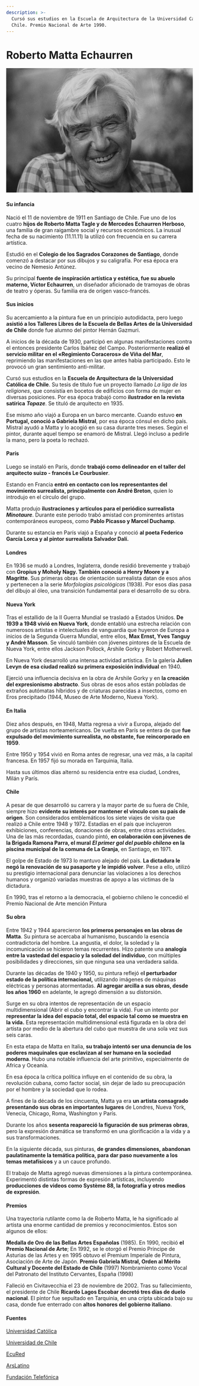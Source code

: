 ```yaml
---
description: >-
  Cursó sus estudios en la Escuela de Arquitectura de la Universidad Católica de
  Chile. Premio Nacional de Arte 1990.
---
```


# Roberto Matta Echaurren

![Roberto Matta Echaurren. Foto: Arslatino.](../../.gitbook/assets/matta.jpg)

#### Su infancia

Nació el 11 de noviembre de 1911 en Santiago de Chile. Fue uno de los cuatro **hijos de Roberto Matta Tagle y de Mercedes Echaurren Herboso**, una familia de gran raigambre social y recursos económicos. La inusual fecha de su nacimiento \(11.11.11\) la utilizó con frecuencia en su carrera artística.

Estudió en el **Colegio de los Sagrados Corazones de Santiago**, donde comenzó a destacar por sus dibujos y su caligrafía. Por esa época era vecino de Nemesio Antúnez.

Su principal **fuente de inspiración artística y estética, fue su abuelo materno, Víctor Echaurren**, un diseñador aficionado de tramoyas de obras de teatro y óperas. Su familia era de origen vasco-francés.

#### Sus inicios

Su acercamiento a la pintura fue en un principio autodidacta, pero luego **asistió a los Talleres Libres de la Escuela de Bellas Artes de la Universidad de Chile** donde fue alumno del pintor Hernán Gazmuri.

A inicios de la década de 1930, participó en algunas manifestaciones contra el entonces presidente Carlos Ibáñez del Campo. Posteriormente **realizó el servicio militar en el «Regimiento Coraceros» de Viña del Mar**, reprimiendo las manifestaciones en las que antes había participado. Esto le provocó un gran sentimiento anti-militar.

Cursó sus estudios en la **Escuela de Arquitectura de la Universidad Católica de Chile**. Su tesis de título fue un proyecto llamado _La liga de las religiones_, que consistía en bocetos de edificios con forma de mujer en diversas posiciones. Por esa época trabajó como **ilustrador en la revista satírica** _**Topaze**_. Se tituló de arquitecto en 1935.

Ese mismo año viajó a Europa en un barco mercante. Cuando estuvo **en Portugal, conoció a Gabriela Mistral**, por esa época cónsul en dicho país. Mistral ayudó a Matta y lo acogió en su casa durante tres meses. Según el pintor, durante aquel tiempo se enamoró de Mistral. Llegó incluso a pedirle la mano, pero la poeta lo rechazó.

#### París

Luego se instaló en París, donde **trabajó como delineador en el taller del arquitecto suizo - francés Le Courbusier**.

Estando en Francia **entró en contacto con los representantes del movimiento surrealista, principalmente con André Breton**, quien lo introdujo en el círculo del grupo. 

Matta produjo **ilustraciones y artículos para el periódico surrealista** _**Minotaure**_. Durante este periodo trabó amistad con prominentes artistas contemporáneos europeos, como **Pablo Picasso y Marcel Duchamp**.

Durante su estancia en París viajó a España y conoció **al poeta Federico García Lorca y al pintor surrealista Salvador Dalí.**

#### Londres

En 1936 se mudó a Londres, Inglaterra, donde residió brevemente y trabajó con **Gropius y Moholy Nagy. También conoció a Henry Moore y a Magritte**. Sus primeras obras de orientación surrealista datan de esos años y pertenecen a la serie _Morfologías psicológicas_ \(1938\). Por esos días pasa del dibujo al óleo, una transición fundamental para el desarrollo de su obra.

#### Nueva York

Tras el estallido de la II Guerra Mundial se trasladó a Estados Unidos. **De 1939 a 1948 vivió en Nueva York**, donde entabló una estrecha relación con numerosos artistas e intelectuales de vanguardia que huyeron de Europa a inicios de la Segunda Guerra Mundial, entre ellos, **Max Ernst, Yves Tanguy y André Masson**. Se vinculó también con jóvenes pintores de la Escuela de Nueva York, entre ellos Jackson Pollock, Arshile Gorky y Robert Motherwell.

En Nueva York desarrolló una intensa actividad artística. En la galería **Julien Levyn de esa ciudad realizó su primera exposición individual** en 1940.

Ejerció una influencia decisiva en la obra de Arshile Gorky y en **la creación del expresionismo abstracto**. Sus obras de esos años están pobladas de extraños autómatas híbridos y de criaturas parecidas a insectos, como en Eros precipitado \(1944, Museo de Arte Moderno, Nueva York\).

#### En Italia

Diez años después, en 1948, Matta regresa a vivir a Europa, alejado del grupo de artistas norteamericanos. De vuelta en París se entera de que **fue expulsado del movimiento surrealista, no obstante, fue reincorporado en 1959**.

Entre 1950 y 1954 vivió en Roma antes de regresar, una vez más, a la capital francesa. En 1957 fijó su morada en Tarquinia, Italia.

Hasta sus últimos días alternó su residencia entre esa ciudad, Londres, Milán y París.

#### Chile

A pesar de que desarrolló su carrera y la mayor parte de su fuera de Chile, siempre hizo **evidente su interés por mantener el vínculo con su país de origen**. Son considerados emblemáticos los siete viajes de visita que realizó a Chile entre 1948 y 1972. Estadías en el país que incluyeron exhibiciones, conferencias, donaciones de obras, entre otras actividades. Una de las más recordadas, cuando pintó, **en colaboración con jóvenes de la Brigada Ramona Parra, el mural** _**El primer gol del pueblo chileno**_ **en la piscina municipal de la comuna de La Granja**, en Santiago, en 1971.

El golpe de Estado de 1973 lo mantuvo alejado del país. **La dictadura le negó la renovación de su pasaporte y le impidió volver**. Pese a ello, utilizó su prestigio internacional para denunciar las violaciones a los derechos humanos y organizó variadas muestras de apoyo a las víctimas de la dictadura.

En 1990, tras el retorno a la democracia, el gobierno chileno le concedió el Premio Nacional de Arte mención Pintura

#### Su obra

Entre 1942 y 1944 aparecieron **los primeros personajes en las obras de Matta**. Su pintura se acercaba al humanismo, buscando la esencia contradictoria del hombre. La angustia, el dolor, la soledad y la incomunicación se hicieron temas recurrentes. Hizo patente una **analogía entre la vastedad del espacio y la soledad del individuo**, con múltiples posibilidades y direcciones, sin que ninguna sea una verdadera salida.

Durante las décadas de 1940 y 1950, su pintura reflejó e**l perturbador estado de la política internacional,** utilizando imágenes de máquinas eléctricas y personas atormentadas. **Al agregar arcilla a sus obras, desde los años 1960** en adelante, le agregó dimensión a su distorsión.

Surge en su obra intentos de representación de un espacio multidimensional \(Abrir el cubo y encontrar la vida\). Fue un intento por **representar la idea del espacio total, del espacio tal como se muestra en la vida.** Esta representación multidimensional está figurada en la obra del artista por medio de la abertura del cubo que muestra de una sola vez sus seis caras.

En esta etapa de Matta en Italia, **su trabajo intentó ser una denuncia de los poderes maquinales que esclavizan al ser humano en la sociedad moderna**. Hubo una notable influencia del arte primitivo, especialmente de Africa y Oceanía.

En esa época la crítica política influye en el contenido de su obra, la revolución cubana, como factor social, sin dejar de lado su preocupación por el hombre y la sociedad que lo rodea.

A fines de la década de los cincuenta, Matta ya era **un artista consagrado presentando sus obras en importantes lugares** de Londres, Nueva York, Venecia, Chicago, Roma, Washington y París.

Durante los años **sesenta reapareció la figuración de sus primeras obras**, pero la expresión dramática se transformó en una glorificación a la vida y a sus transformaciones.

En la siguiente década, sus pinturas, **de grandes dimensiones, abandonan paulatinamente la temática política, para dar paso nuevamente a los temas metafísicos** y a un cauce profundo.

El trabajo de Matta agregó nuevas dimensiones a la pintura contemporánea. Experimentó distintas formas de expresión artísticas, incluyendo **producciones de videos como Système 88, la fotografía y otros medios de expresión**.

#### Premios

Una trayectoria rutilante como la de Roberto Matta, le ha significado al artista una enorme cantidad de premios y reconocimientos. Estos son algunos de ellos:

**Medalla de Oro de las Bellas Artes Españolas** \(1985\). En 1990, recibió **el Premio Nacional de Arte**; En 1992, se le otorgó el Premio Príncipe de Asturias de las Artes y en 1995 obtuvo el Premium Imperiale de Pintura, Asociación de Arte de Japón. **Premio Gabriela Mistral, Orden al Mérito Cultural y Docente del Estado de Chile** \(1997\) Nombramiento como Vocal del Patronato del Instituto Cervantes, España \(1998\)

Falleció en Civitavecchia el 23 de noviembre de 2002. Tras su fallecimiento, el presidente de Chile **Ricardo Lagos Escobar decretó tres días de duelo nacional**. El pintor fue sepultado en Tarquinia, en una cripta ubicada bajo su casa, donde fue enterrado con **altos honores del gobierno italiano**.

#### Fuentes

[Universidad Católica](https://www.uc.cl/es/la-universidad/premios-nacionales/7371-roberto-matta-echaurren-1911-2002)

[Universidad de Chile](http://www.uchile.cl/portal/presentacion/historia/grandes-figuras/premios-nacionales/artes/6614/roberto-matta-echaurren)

[EcuRed](https://www.ecured.cu/Roberto_Matta)

[ArsLatino](https://www.arslatino.com/roberto-matta)

[Fundación Telefónica](http://espacio.fundaciontelefonica.cl/noticia/roberto-matta/)

